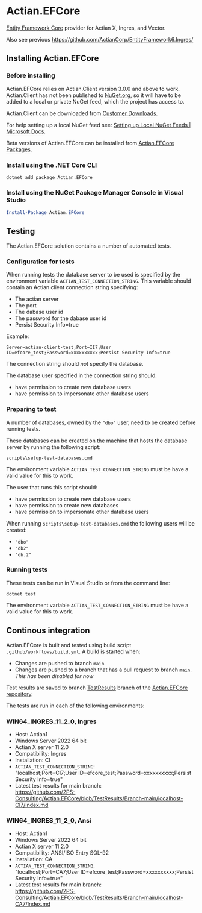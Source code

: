 # Actian.EFCore

[Entity Framework Core](https://github.com/dotnet/efcore) provider for Actian X, Ingres, and Vector.

Also see previous https://github.com/ActianCorp/EntityFramework6.Ingres/

## Installing Actian.EFCore

### Before installing

Actian.EFCore relies on Actian.Client version 3.0.0 and above to work. Actian.Client has not been published to [NuGet.org], so it will have to be added to a local or private NuGet feed, which the project has access to.

Actian.Client can be downloaded from [Customer Downloads].

For help setting up a local NuGet feed see: [Setting up Local NuGet Feeds | Microsoft Docs].

Beta versions of Actian.EFCore can be installed from [Actian.EFCore Packages].

### Install using the .NET Core CLI

```
dotnet add package Actian.EFCore
```

### Install using the NuGet Package Manager Console in Visual Studio

```powershell
Install-Package Actian.EFCore
```

## Testing

The Actian.EFCore solution contains a number of automated tests.

### Configuration for tests

When running tests the database server to be used is specified by the environment variable `ACTIAN_TEST_CONNECTION_STRING`. This variable should contain an Actian client connection string specifying:

- The actian server
- The port
- The dabase user id
- The password for the dabase user id
- Persist Security Info=true

Example:
```
Server=actian-client-test;Port=II7;User ID=efcore_test;Password=xxxxxxxxxx;Persist Security Info=true
```

The connection string should _not_ specify the database.

The database user specified in the connection string should:
- have permission to create new database users
- have permission to impersonate other database users

### Preparing to test

A number of databases, owned by the `"dbo"` user, need to be created before running tests.

These databases can be created on the machine that hosts the database server by running the following script:

```
scripts\setup-test-databases.cmd
```

The environment variable `ACTIAN_TEST_CONNECTION_STRING` must be have a valid value for this to work.

The user that runs this script should:

- have permission to create new database users
- have permission to create new databases
- have permission to impersonate other database users

When running `scripts\setup-test-databases.cmd` the following users will be created:
- `"dbo"`
- `"db2"`
- `"db.2"`

### Running tests

These tests can be run in Visual Studio or from the command line:

```
dotnet test
```

The environment variable `ACTIAN_TEST_CONNECTION_STRING` must be have a valid value for this to work.

## Continous integration

Actian.EFCore is built and tested using build script `.github/workflows/build.yml`. A build is started when:

- Changes are pushed to branch `main`.
- Changes are pushed to a branch that has a pull request to branch `main`. _This has been disabled for now_

Test results are saved to branch [TestResults] branch of the [Actian.EFCore repository].

The tests are run in each of the following environments:

### WIN64_INGRES_11_2_0, Ingres

- Host: Actian1
- Windows Server 2022 64 bit
- Actian X server 11.2.0
- Compatibility: Ingres
- Installation: CI
- `ACTIAN_TEST_CONNECTION_STRING`:   
  "localhost;Port=CI7;User ID=efcore_test;Password=xxxxxxxxxx;Persist Security Info=true"
- Latest test results for main branch:   
  <https://github.com/2PS-Consulting/Actian.EFCore/blob/TestResults/Branch-main/localhost-CI7/Index.md>

### WIN64_INGRES_11_2_0, Ansi

- Host: Actian1
- Windows Server 2022 64 bit
- Actian X server 11.2.0
- Compatibility: ANSI/ISO Entry SQL-92
- Installation: CA
- `ACTIAN_TEST_CONNECTION_STRING`:   
  "localhost;Port=CA7;User ID=efcore_test;Password=xxxxxxxxxx;Persist Security Info=true"
- Latest test results for main branch:   
  <https://github.com/2PS-Consulting/Actian.EFCore/blob/TestResults/Branch-main/localhost-CA7/Index.md>


[Customer Downloads]: https://esd.actian.com/
[Setting up Local NuGet Feeds | Microsoft Docs]: https://docs.microsoft.com/en-us/nuget/hosting-packages/local-feeds
[NuGet.org]: https://www.nuget.org/
[Actian.EFCore Packages]: https://github.com/2PS-Consulting/Actian.EFCore/pkgs/nuget/Actian.EFCore
[TestResults]: https://github.com/2PS-Consulting/Actian.EFCore/tree/TestResults
[Actian.EFCore repository]: https://github.com/2PS-Consulting/Actian.EFCore
